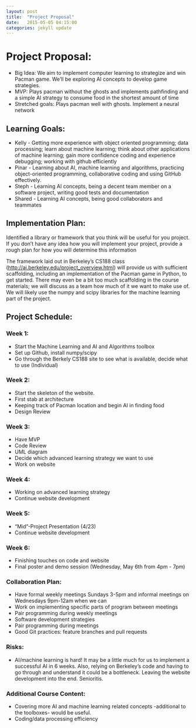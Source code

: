 ```yaml
---
layout: post
title:  "Project Proposal"
date:   2015-05-05 04:15:00
categories: jekyll update
---
```


# Project Proposal:

- Big Idea:  We aim to implement computer learning to strategize and win Pacman game. We’ll be exploring AI concepts to develop game strategies.
- MVP: Plays pacman without the ghosts and implements pathfinding and a simple AI strategy to consume food in the shortest amount of time
- Stretched goals: Plays pacman well with ghosts. Implement a neural network

## Learning Goals:
- Kelly - Getting more experience with object oriented programming; data processing; learn about machine learning; think about other applications of machine learning; gain more confidence coding and experience debugging; working with github efficiently 
- Pinar - Learning about AI, machine learning and algorithms, practicing object-oriented programming, collaborative coding and using GitHub effectively.
- Steph - Learning AI concepts, being a decent team member on a software project, writing good tests and documentation
- Shared - Learning AI concepts, being good collaborators and teammates

## Implementation Plan: 
Identified a library or framework that you think will be useful for you project. If you don’t have any idea how you will implement your project, provide a rough plan for how you will determine this information


The framework laid out in Berkeley’s CS188 class (http://ai.berkeley.edu/project_overview.html) will provide us with sufficient scaffolding, including an implementation of the Pacman game in Python, to get started. There may even be a bit too much scaffolding in the course materials; we will discuss as a team how much of it we want to make use of. We will likely use the numpy and scipy libraries for the machine learning part of the project.

## Project Schedule: 

### Week 1: 
- Start the Machine Learning and AI and Algorithms toolbox
- Set up Github, install numpy/scipy
- Go through the Berkely CS188 site to see what is available, decide what to use (Individual)

### Week 2:  
- Start the skeleton of the website.
- First stab at architecture
- Keeping track of Pacman location and begin AI in finding food
- Design Review

### Week 3: 
- Have MVP
- Code Review
- UML diagram
- Decide which advanced learning strategy we want to use
- Work on website

### Week 4: 
- Working on advanced learning strategy
- Continue website development

### Week 5:
- “Mid”-Project Presentation (4/23)
- Continue website development

### Week 6: 
- Finishing touches on code and website
- Final poster and demo session (Wednesday, May 6th from 4pm - 7pm)

### Collaboration Plan:
- Have formal weekly meetings Sundays 3-5pm and informal meetings on Wednesdays 9pm-12am when we can
- Work on implementing specific parts of program between meetings
- Pair programming during weekly meetings
- Software development strategies
- Pair programming during meetings
- Good Git practices: feature branches and pull requests

### Risks: 
- AI/machine learning is hard! It may be a little much for us to implement a successful AI in 6 weeks. Also, relying on Berkeley’s code and having to go through and understand it could be a bottleneck. Leaving the website development into the end. Senioritis.

### Additional Course Content: 
- Covering more AI and machine learning related concepts -additional to the toolboxes- would be useful. 
- Coding/data processing efficiency 
